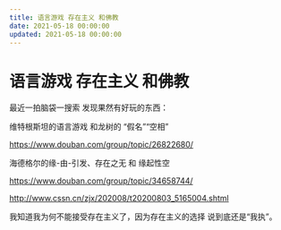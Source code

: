 ```yaml
---
title: 语言游戏 存在主义 和佛教
date: 2021-05-18 00:00:00
updated: 2021-05-18 00:00:00
---
```


# 语言游戏 存在主义 和佛教

最近一拍脑袋一搜索 发现果然有好玩的东西：

维特根斯坦的语言游戏 和龙树的 “假名”“空相”

https://www.douban.com/group/topic/26822680/

海德格尔的缘-由-引发、存在之无 和 缘起性空

https://www.douban.com/group/topic/34658744/

http://www.cssn.cn/zjx/202008/t20200803_5165004.shtml

我知道我为何不能接受存在主义了，因为存在主义的选择 说到底还是“我执”。

